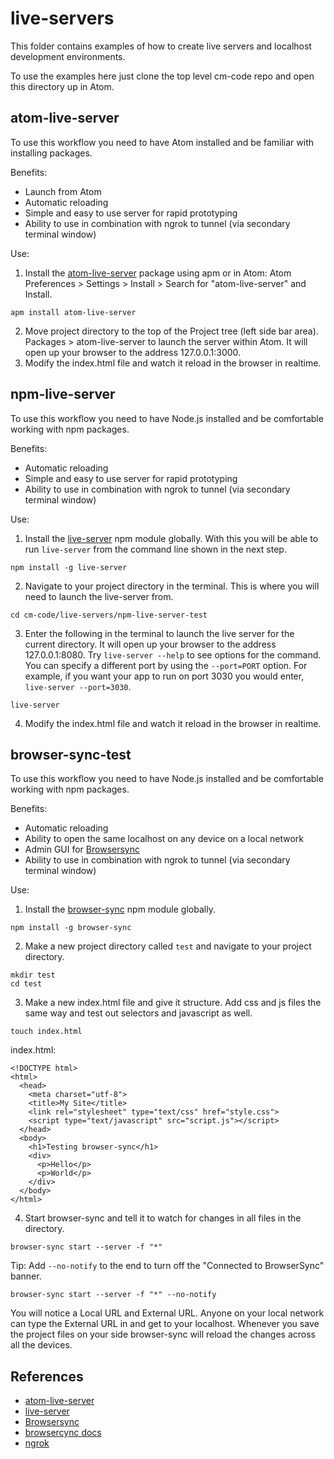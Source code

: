 # live-servers

This folder contains examples of how to create live servers and localhost development environments.

To use the examples here just clone the top level cm-code repo and open this directory up in Atom.

## atom-live-server

To use this workflow you need to have Atom installed and be familiar with installing packages.

Benefits:

* Launch from Atom
* Automatic reloading
* Simple and easy to use server for rapid prototyping
* Ability to use in combination with ngrok to tunnel (via secondary terminal window)

Use:

1. Install the [atom-live-server](https://atom.io/packages/atom-live-server) package using apm or in Atom: Atom Preferences > Settings > Install > Search for "atom-live-server" and Install.
````
apm install atom-live-server
````
2. Move project directory to the top of the Project tree (left side bar area). Packages > atom-live-server to launch the server within Atom. It will open up your browser to the address 127.0.0.1:3000.
3. Modify the index.html file and watch it reload in the browser in realtime.

## npm-live-server

To use this workflow you need to have Node.js installed and be comfortable working with npm packages.

Benefits:

* Automatic reloading
* Simple and easy to use server for rapid prototyping
* Ability to use in combination with ngrok to tunnel (via secondary terminal window)

Use:

1. Install the [live-server](https://www.npmjs.com/package/live-server) npm module globally. With this you will be able to run `live-server` from the command line shown in the next step.
````
npm install -g live-server
````
2. Navigate to your project directory in the terminal. This is where you will need to launch the live-server from.
````
cd cm-code/live-servers/npm-live-server-test
````

3. Enter the following in the terminal to launch the live server for the current directory. It will open up your browser to the address 127.0.0.1:8080. Try `live-server --help` to see options for the command. You can specify a different port by using the `--port=PORT` option. For example, if you want your app to run on port 3030 you would enter, `live-server --port=3030`.
````
live-server
````
4. Modify the index.html file and watch it reload in the browser in realtime.

## browser-sync-test

To use this workflow you need to have Node.js installed and be comfortable working with npm packages.

Benefits:

* Automatic reloading
* Ability to open the same localhost on any device on a local network
* Admin GUI for [Browsersync](https://browsersync.io/)
* Ability to use in combination with ngrok to tunnel (via secondary terminal window)

Use:

1. Install the [browser-sync](https://www.npmjs.com/package/browser-sync) npm module globally.
````
npm install -g browser-sync
````
2. Make a new project directory called `test` and navigate to your project directory.
````
mkdir test
cd test
````
3. Make a new index.html file and give it structure. Add css and js files the same way and test out selectors and javascript as well.
````
touch index.html
````
index.html:
````
<!DOCTYPE html>
<html>
  <head>
    <meta charset="utf-8">
    <title>My Site</title>
    <link rel="stylesheet" type="text/css" href="style.css">
    <script type="text/javascript" src="script.js"></script>
  </head>
  <body>
    <h1>Testing browser-sync</h1>
    <div>
      <p>Hello</p>
      <p>World</p>
    </div>
  </body>
</html>
````
4. Start browser-sync and tell it to watch for changes in all files in the directory.
````
browser-sync start --server -f "*"
````
Tip: Add `--no-notify` to the end to turn off the "Connected to BrowserSync" banner.
````
browser-sync start --server -f "*" --no-notify
````

You will notice a Local URL and External URL. Anyone on your local network can type the External URL in and get to your localhost. Whenever you save the project files on your side browser-sync will reload the changes across all the devices.

## References

* [atom-live-server](https://atom.io/packages/atom-live-server)
* [live-server](https://www.npmjs.com/package/live-server)
* [Browsersync](https://browsersync.io/)
* [browsercync docs](https://browsersync.io/docs/command-line)
* [ngrok](https://ngrok.com/)


